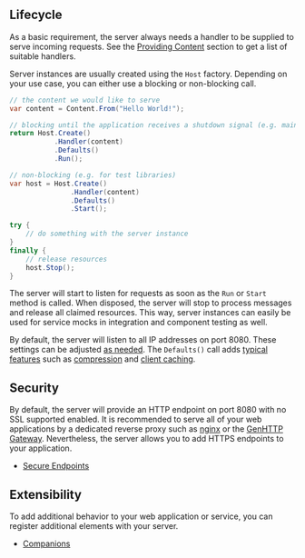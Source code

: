 ﻿## Lifecycle

As a basic requirement, the server always needs a handler to be supplied
to serve incoming requests. See the [Providing Content](/documentation/content/) section
to get a list of suitable handlers.

Server instances are usually created using the `Host` factory. Depending on your
use case, you can either use a blocking or non-blocking call.

```csharp
// the content we would like to serve
var content = Content.From("Hello World!");

// blocking until the application receives a shutdown signal (e.g. main method of a standalone application)
return Host.Create()
           .Handler(content)
           .Defaults()
           .Run();

// non-blocking (e.g. for test libraries)
var host = Host.Create()
               .Handler(content)
               .Defaults()
               .Start();

try {
    // do something with the server instance
}
finally {
    // release resources
    host.Stop();
}
```

The server will start to listen for requests as soon as the `Run` or `Start`
method is called. When disposed, the server will stop to process messages
and release all claimed resources. This way, server instances can easily be used
for service mocks in integration and component testing as well. 

By default, the server will listen to all IP addresses on port 8080. These
settings can be adjusted [as needed](./endpoints). The `Defaults()` call adds 
[typical features](/documentation/content/defaults) such as [compression](/documentation/content/compression)
and [client caching](/documentation/content/client-caching-validation).

## Security

By default, the server will provide an HTTP endpoint on port 8080 with no
SSL supported enabled. It is recommended to serve all of your web applications
by a dedicated reverse proxy such as [nginx](https://www.nginx.com/)
or the [GenHTTP Gateway](https://hub.docker.com/r/genhttp/gateway).
Nevertheless, the server allows you to add HTTPS endpoints to your application.

- [Secure Endpoints](./security)

## Extensibility

To add additional behavior to your web application or service, you can register
additional elements with your server.

- [Companions](./companions)